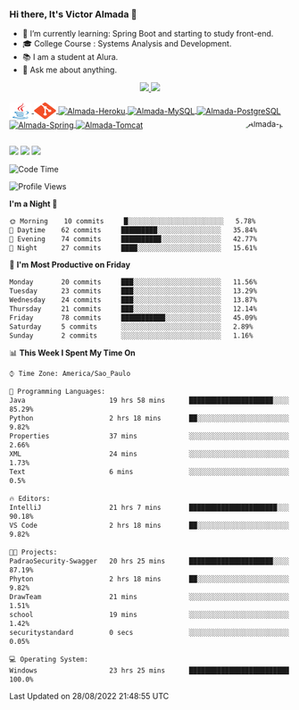 ### Hi there, It's Victor Almada 👋


- 🌱 I’m currently learning: Spring Boot and starting to study front-end.
- 🎓 College Course : Systems Analysis and Development.
- 📚  I am a student at Alura.
- 💬 Ask me about anything.


<div align="center">
  <a href="https://github.com/Almadavic">
  <img height="180em" src="https://github-readme-stats.vercel.app/api?username=Almadavic&show_icons=true&theme=dracula&include_all_commits=true&count_private=true"/>
  <img height="180em" src="https://github-readme-stats.vercel.app/api/top-langs/?username=Almadavic&layout=compact&langs_count=7&theme=dracula"/>
</div>
<div style="display: inline_block"><br>
  <img align="center" alt="Almada-Java" height="30" width="40" src="https://raw.githubusercontent.com/devicons/devicon/master/icons/java/java-original.svg">
  <img align="center" alt="Almada-Git" height="30" width="40" src="https://raw.githubusercontent.com/devicons/devicon/master/icons/git/git-original.svg">
  <img align="center" alt="Almada-Heroku" height="30" width="40" src="https://cdn.jsdelivr.net/gh/devicons/devicon/icons/heroku/heroku-plain-wordmark.svg" />             
  <img align="center" alt="Almada-MySQL" height="30" width="40" src="https://cdn.jsdelivr.net/gh/devicons/devicon/icons/mysql/mysql-original-wordmark.svg" />
  <img align="center" alt="Almada-PostgreSQL" height="30" width="40" src="https://cdn.jsdelivr.net/gh/devicons/devicon/icons/postgresql/postgresql-plain-wordmark.svg" />
  <img align="center" alt="Almada-Spring" height="30" width="40" src="https://cdn.jsdelivr.net/gh/devicons/devicon/icons/spring/spring-original-wordmark.svg" />
  <img align="center" alt="Almada-Tomcat" height="30" width="40" src="https://cdn.jsdelivr.net/gh/devicons/devicon/icons/tomcat/tomcat-original-wordmark.svg" />
  <img align="right" alt="Almada-pic" height="150" style="border-radius:50px;" src="https://user-images.githubusercontent.com/85299065/185514627-94fcf387-edc6-4c24-88f1-b4873ccd49e9.png">
</div>
  
  ##
 
<div> 
  <a href="https://www.youtube.com/channel/UCUrcUNA90M_ZqLEcQxd3UNA" target="_blank"><img src="https://img.shields.io/badge/YouTube-FF0000?style=for-the-badge&logo=youtube&logoColor=white" target="_blank"></a>
 <a href = "mailto:almadavic@live.com"><img src="https://img.shields.io/badge/-Gmail-%23333?style=for-the-badge&logo=gmail&logoColor=white" target="_blank"></a>
  <a href="https://www.linkedin.com/in/victoralmada/" target="_blank"><img src="https://img.shields.io/badge/-LinkedIn-%230077B5?style=for-the-badge&logo=linkedin&logoColor=white" target="_blank"></a> 
</div>

<!--START_SECTION:waka-->
![Code Time](http://img.shields.io/badge/Code%20Time-26%20hrs%2053%20mins-blue)

![Profile Views](http://img.shields.io/badge/Profile%20Views-23-blue)

**I'm a Night 🦉** 

```text
🌞 Morning    10 commits     █░░░░░░░░░░░░░░░░░░░░░░░░   5.78% 
🌆 Daytime    62 commits     █████████░░░░░░░░░░░░░░░░   35.84% 
🌃 Evening    74 commits     ██████████░░░░░░░░░░░░░░░   42.77% 
🌙 Night      27 commits     ████░░░░░░░░░░░░░░░░░░░░░   15.61%

```
📅 **I'm Most Productive on Friday** 

```text
Monday       20 commits     ███░░░░░░░░░░░░░░░░░░░░░░   11.56% 
Tuesday      23 commits     ███░░░░░░░░░░░░░░░░░░░░░░   13.29% 
Wednesday    24 commits     ███░░░░░░░░░░░░░░░░░░░░░░   13.87% 
Thursday     21 commits     ███░░░░░░░░░░░░░░░░░░░░░░   12.14% 
Friday       78 commits     ███████████░░░░░░░░░░░░░░   45.09% 
Saturday     5 commits      ░░░░░░░░░░░░░░░░░░░░░░░░░   2.89% 
Sunday       2 commits      ░░░░░░░░░░░░░░░░░░░░░░░░░   1.16%

```


📊 **This Week I Spent My Time On** 

```text
⌚︎ Time Zone: America/Sao_Paulo

💬 Programming Languages: 
Java                     19 hrs 58 mins      █████████████████████░░░░   85.29% 
Python                   2 hrs 18 mins       ██░░░░░░░░░░░░░░░░░░░░░░░   9.82% 
Properties               37 mins             ░░░░░░░░░░░░░░░░░░░░░░░░░   2.66% 
XML                      24 mins             ░░░░░░░░░░░░░░░░░░░░░░░░░   1.73% 
Text                     6 mins              ░░░░░░░░░░░░░░░░░░░░░░░░░   0.5%

🔥 Editors: 
IntelliJ                 21 hrs 7 mins       ██████████████████████░░░   90.18% 
VS Code                  2 hrs 18 mins       ██░░░░░░░░░░░░░░░░░░░░░░░   9.82%

🐱‍💻 Projects: 
PadraoSecurity-Swagger   20 hrs 25 mins      █████████████████████░░░░   87.19% 
Phyton                   2 hrs 18 mins       ██░░░░░░░░░░░░░░░░░░░░░░░   9.82% 
DrawTeam                 21 mins             ░░░░░░░░░░░░░░░░░░░░░░░░░   1.51% 
school                   19 mins             ░░░░░░░░░░░░░░░░░░░░░░░░░   1.42% 
securitystandard         0 secs              ░░░░░░░░░░░░░░░░░░░░░░░░░   0.05%

💻 Operating System: 
Windows                  23 hrs 25 mins      █████████████████████████   100.0%

```


 Last Updated on 28/08/2022 21:48:55 UTC
<!--END_SECTION:waka-->
